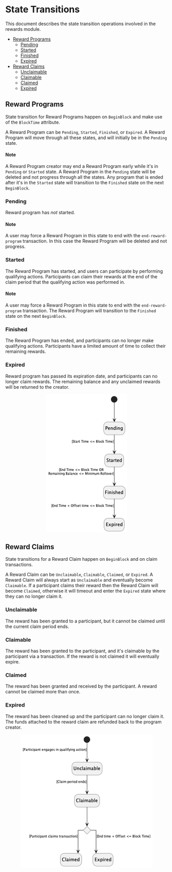 <!--
order: 3
-->

# State Transitions

This document describes the state transition operations involved in the rewards module.
 
<!-- TOC -->
  - [Reward Programs](#reward-programs)
    - [Pending ](#pending)
    - [Started ](#started)
    - [Finished ](#finished)
    - [Expired](#expired)
  - [Reward Claims](#reward-claims)
    - [Unclaimable](#unclaimable)
    - [Claimable](#claimable)
    - [Claimed](#claimed)
    - [Expired](#expired)



## Reward Programs
State transition for Reward Programs happen on `BeginBlock` and make use of the `BlockTime` attribute.

A Reward Program can be `Pending`, `Started`, `Finished`, or `Expired`. A Reward Program will move through all these states, and will initially be in the `Pending` state.

#### Note
A Reward Program creator may end a Reward Program early while it's in `Pending` or `Started` state. A Reward Program in the `Pending` state will be deleted and not progress through all the states. Any program that is ended after it's in the `Started` state will transition to the `Finished` state on the next `BeginBlock`.

### Pending 
Reward program has *not* started. 

#### Note
A user may force a Reward Program in this state to end with the `end-reward-program` transaction. In this case the Reward Program will be deleted and not progress.

### Started 
The Reward Program has started, and users can participate by performing qualifying actions. Participants can claim their rewards at the end of the claim period that the qualifying action was performed in.

#### Note
A user may force a Reward Program in this state to end with the `end-reward-program` transaction. The Reward Program will transition to the `Finished` state on the next `BeginBlock`.

### Finished 
The Reward Program has ended, and participants can no longer make qualifying actions. Participants have a limited amount of time to collect their remaining rewards.

### Expired
Reward program has passed its expiration date, and participants can no longer claim rewards. The remaining balance and any unclaimed rewards will be returned to the creator.

<p align="center">
  <img src="./diagrams/reward-program/RewardProgram.png">
</p>

## Reward Claims
State transitions for a Reward Claim happen on `BeginBlock` and on claim transactions.

A Reward Claim can be `Unclaimable`, `Claimable`, `Claimed`, or `Expired`. A Reward Claim will always start as `Unclaimable` and eventually become `Claimable`. If a participant claims their reward then the Reward Claim will become `Claimed`, otherwise it will timeout and enter the `Expired` state where they can no longer claim it.

### Unclaimable
The reward has been granted to a participant, but it cannot be claimed until the current claim period ends.

### Claimable
The reward has been granted to the participant, and it's claimable by the participant via a transaction. If the reward is not claimed it will eventually expire.

### Claimed
The reward has been granted and received by the participant. A reward cannot be claimed more than once.

### Expired
The reward has been cleaned up and the participant can no longer claim it. The funds attached to the reward claim are refunded back to the program creator.

<p align="center">
  <img src="./diagrams/reward-claim/RewardClaim.png">
</p>
